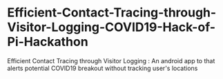 # Efficient-Contact-Tracing-through-Visitor-Logging-COVID19-Hack-of-Pi-Hackathon
Efficient Contact Tracing through Visitor Logging : An android app to that alerts potential COVID19 breakout without tracking user's locations
